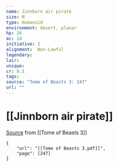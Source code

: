 ```yaml
---
name: Jinnborn air pirate
size: M
type: Humanoid
environment: desert, planar
hp: 26
ac: 14
initiative: 2
alignment:  Non-Lawful
legendary: 
lair: 
unique: 
cr: 0.5
tags: 
source: "Tome of Beasts 3: 247"
url: ""
---
```

# [[Jinnborn air pirate]]

[Source](zotero://open-pdf/library/items/BLGR9HVR?page=247) from [[Tome of Beasts 3]]

```pdf
{
	"url": "[[Tome of Beasts 3.pdf]]",
	"page": [247]
}
```

